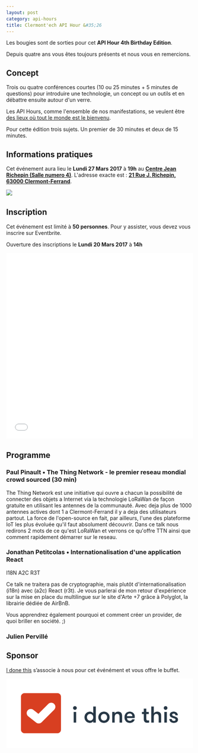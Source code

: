 ```yaml
---
layout: post
category: api-hours
title: Clermont'ech API Hour &#35;26
---
```


Les bougies sont de sorties pour cet **API Hour 4th Birthday Edition**. 

Depuis quatre ans vous êtes toujours présents et nous vous en remercions. 

## Concept

Trois ou quatre conférences courtes (10 ou 25 minutes + 5 minutes de questions) pour
introduire une technologie, un concept ou un outils et en débattre ensuite
autour d'un verre.

Les API Hours, comme l'ensemble de nos manifestations, se veulent être [des
lieux où tout le monde est le bienvenu](/code-of-conduct.html).

Pour cette édition trois sujets. Un premier de 30 minutes et deux de 15 
minutes.

## Informations pratiques

Cet événement aura lieu le **Lundi 27 Mars 2017** à **19h** au [**Centre Jean Richepin (Salle numero 4)**](http://www.clermont-ferrand.fr/+-Centre-Richepin-+.html).  L'adresse
exacte est : [**21 Rue J. Richepin, 63000 Clermont-Ferrand**](https://goo.gl/maps/MFBp4).

[![](http://maps.googleapis.com/maps/api/staticmap?center=21+Rue+Jean+Richepin%2C+63000+Clermont-Ferrand&size=600x400&sensor=false&markers=color:red%7C45.7814505,3.0853451)](https://goo.gl/maps/exAaivRX3su)

## Inscription

Cet événement est limité à **50 personnes**.  Pour y assister, vous devez vous
inscrire sur Eventbrite.

Ouverture des inscriptions le **Lundi 20 Mars 2017** à **14h**

<iframe src="//eventbrite.fr/tickets-external?eid=32813991532&ref=etckt" frameborder="0" height="500" width="100%" vspace="0" hspace="0" marginheight="5" marginwidth="5" scrolling="auto" allowtransparency="true"></iframe>

## Programme

### Paul Pinault • The Thing Network - le premier reseau mondial crowd sourced (30 min)

The Thing Network est une initiative qui ouvre a chacun la possibilité de connecter 
des objets a Internet via la technologie LoRaWan de façon gratuite en utilisant les 
antennes de la communauté. Avec deja plus de 1000 antennes actives dont 1 a 
Clermont-Ferrand il y a deja des utilisateurs partout. La force de l'open-source en fait, 
par ailleurs, l'une des plateforme IoT les plus évoluée qu'il faut absolument découvrir. 
Dans ce talk nous redirons 2 mots de ce qu'est LoRaWan et verrons ce qu'offre TTN ainsi 
que comment rapidement démarrer sur le reseau.

### Jonathan Petitcolas • Internationalisation d'une application React

I18N A2C R3T

Ce talk ne traitera pas de cryptographie, mais plutôt d'internationalisation (i18n) 
avec (a2c) React (r3t). Je vous parlerai de mon retour d'expérience sur la mise en 
place du multilingue sur le site d'Arte +7 grâce à Polyglot, la librairie dédiée de 
AirBnB. 

Vous apprendrez également pourquoi et comment créer un provider, de quoi briller en 
société. ;)

### Julien Pervillé  

## Sponsor

[I done this](https://home.idonethis.com/) s’associe à nous pour cet événément et 
vous offre le buffet.

[![](/images/i-done-this.png)](https://home.idonethis.com/)

